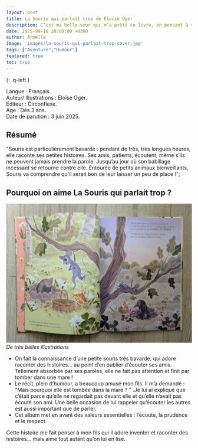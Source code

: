```yaml
---
layout: post
title: La Souris qui parlait trop de Éloïse Oger 
description: C’est ma belle-sœur qui m’a prêté ce livre, en pensant à son neveu qui adore qu’on lui raconte des histoires… et elle a eu raison, il a beaucoup aimé !
date: 2025-09-18 20:00:00 +0300
author: Armelle
image: 'images/la-souris-qui-parlait-trop-cover.jpg'
tags: ["Aventure","Humour"]
featured: true
toc: true
---
```


{: .q-left }

Langue : Français.        
Auteur/ Illustrations : Éloïse Oger.                     
Editeur : Circonflexe.             
Age : Dès 3 ans.                            
Date de parution : 3 juin 2025.         

## Résumé

"Souris est particulièrement bavarde : pendant de très, très longues heures, elle raconte ses petites histoires. Ses amis, patients, écoutent, même s’ils ne peuvent jamais prendre la parole. Jusqu’au jour où son babillage incessant se retourne contre elle. Entourée de petits animaux bienveillants, Souris va comprendre qu’il serait bon de leur laisser un peu de place !";

## Pourquoi on aime La Souris qui parlait trop ?

![De très belles illustrations](images/la-souris-qui-parlait-trop-int.jpg)
*De très belles illustrations*
- On fait la connaissance d’une petite souris très bavarde, qui adore raconter des histoires... au point d’en oublier d’écouter ses amis. Tellement absorbée par ses paroles, elle ne fait pas attention et finit par tomber dans une mare !
- Le récit, plein d’humour, a beaucoup amusé mon fils. Il m’a demandé : "Mais pourquoi elle est tombée dans la mare ? " .Je lui ai expliqué que c’était parce qu’elle ne regardait pas devant elle et qu’elle n’avait pas écouté son ami. Une belle occasion de lui rappeler qu’écouter les autres est aussi important que de parler.
- Cet album met en avant des valeurs essentielles : l’écoute, la prudence et le respect.

Cette histoire me fait penser à mon fils qui il adore inventer et raconter des histoires... mais aime tout autant qu’on lui en lise.